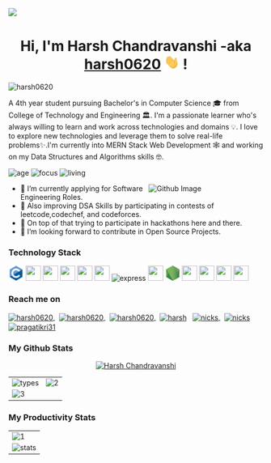 ![](https://raw.githubusercontent.com/halfrost/halfrost/master/icons/header_.png)

<h1 align="center"> Hi, I'm Harsh Chandravanshi -aka <span><a href="https://www.harshchandravanshi.live/">harsh0620</a></span> <img src="https://raw.githubusercontent.com/ABSphreak/ABSphreak/master/gifs/Hi.gif" width="30px"> ! </h1>
<p align="left"> <img src="https://komarev.com/ghpvc/?username=harsh0620&label=Profile%20views&color=0e75b6&style=flat" alt="harsh0620" /> </p>
  
A 4th year student pursuing Bachelor's in Computer Science 🎓 from College of Technology and Engineering 🏛. I'm a passionate learner who's always willing to learn and work across technologies and domains 💡. I love to explore new technologies and leverage them to solve real-life problems✨.I'm currently into MERN Stack Web Development 🕸️ and working on my Data Structures and Algorithms skills 🤓.


![age](https://img.shields.io/badge/age-21-blue)   ![focus](https://img.shields.io/badge/focus-FullStack-brightgreen)   ![living](https://img.shields.io/badge/living-Udaipur-3c9)

<img width="45%" align="right" alt="Github Image" src="https://raw.githubusercontent.com/onimur/.github/master/.resources/git-header.svg" />

- 🌱 I’m currently applying for Software Engineering Roles.
- 🌱 Also improving DSA Skills by participating in contests of leetcode,codechef, and codeforces.
- 🌱 On top of that trying to participate in hackathons here and there.
- 👯 I’m looking forward to contribute in Open Source Projects.

### Technology Stack
<img src="https://raw.githubusercontent.com/devicons/devicon/master/icons/c/c-original.svg" height="30" width="30"> <img src="https://github.com/Subhampreet/Subhampreet/blob/master/logos/c++.png?raw=true" height="30" width="30"> <img src="https://github.com/Subhampreet/Subhampreet/blob/master/logos/JS.png?raw=true" height="30" width="30"> <img src="https://github.com/Subhampreet/Subhampreet/blob/master/logos/css.png?raw=true" height="30" width="30"> <img src="https://github.com/Subhampreet/Subhampreet/blob/master/logos/html.png?raw=true" height="30" width="30"> <img src="https://www.vectorlogo.zone/logos/mongodb/mongodb-icon.svg" height="30" width="30"> <img src="https://www.vectorlogo.zone/logos/expressjs/expressjs-icon.svg" alt="express" width="30"> <img src="https://www.vectorlogo.zone/logos/reactjs/reactjs-icon.svg" height="30" width="30"> <img src="https://raw.githubusercontent.com/github/explore/80688e429a7d4ef2fca1e82350fe8e3517d3494d/topics/nodejs/nodejs.png" alt="nodejs" width="30" height="30"/> <img src="https://www.vectorlogo.zone/logos/firebase/firebase-icon.svg" height="30" width="30"> <img src="https://www.vectorlogo.zone/logos/sqlite/sqlite-icon.svg" height="30" width="30"> <img src="https://github.com/Subhampreet/Subhampreet/blob/master/logos/git.png?raw=true" height="30" width="30"> <img src="https://github.com/Subhampreet/Subhampreet/blob/master/logos/vs.png?raw=true" height="30" width="30">

### Reach me on

<p align="left">
<a href="https://www.linkedin.com/in/harsh-chandravanshi-74571b172/" target="blank"> 
<img align="center" src="https://raw.githubusercontent.com/rahuldkjain/github-profile-readme-generator/master/src/images/icons/Social/linked-in-alt.svg" alt="harsh0620" height="30" width="30" /> 
</a>
&nbsp;
<a href="https://instagram.com/harshchandravanshi" target="blank"> 
<img align="center" src="https://www.vectorlogo.zone/logos/instagram/instagram-icon.svg" alt="harsh0620" height="30" width="30" /> </a>
&nbsp;
<a href="https://twitter.com/haxpl0rer" target="blank"> 
<img align="center" src="https://www.vectorlogo.zone/logos/twitter/twitter-icon.svg" alt="harsh0620" height="30" width="30" /> </a>
&nbsp;
<a href="https://leetcode.com/harsh0111chandravanshi/" target="blank"><img align="center" src="https://raw.githubusercontent.com/rahuldkjain/github-profile-readme-generator/master/src/images/icons/Social/leet-code.svg" alt="harsh" height="30" width="30" /></a>
&nbsp;
<a href="https://auth.geeksforgeeks.org/user/harsh0111chandravanshi/" target="blank"><img align="center" src="https://raw.githubusercontent.com/rahuldkjain/github-profile-readme-generator/master/src/images/icons/Social/geeks-for-geeks.svg" alt="nicks" height="30" width="30" /> </a>
&nbsp;
<a href="https://www.codechef.com/users/hash0111" target="blank"><img align="center" src="https://cdn.jsdelivr.net/npm/simple-icons@3.1.0/icons/codechef.svg" alt="nicks" height="30" width="30" /></a>
&nbsp;
<a href="https://www.hackerrank.com/harsh0111chandr1" target="blank"><img align="center" src="https://raw.githubusercontent.com/rahuldkjain/github-profile-readme-generator/master/src/images/icons/Social/hackerrank.svg" alt="pragatikri31" height="50" width="60" /></a>
</p>

### My Github Stats

<p align="center"><a href="https://github.com/ryo-ma/github-profile-trophy"><img src="https://github-profile-trophy.vercel.app/?username=harsh0620&theme=dracula&row=2&column=3" alt="Harsh Chandravanshi" /></a></p>

<table>
  <tr>
    <td><img src="https://github-readme-stats.vercel.app/api?username=harsh0620&show_icons=true&theme=dark"  display=block width=100% height=auto  alt="types" /></td>
    <td><img src="https://github-readme-streak-stats.herokuapp.com/?user=harsh0620&theme=dark"  display=block width=100% height=auto  alt="2" ></td>
   </tr> 
   <tr>
      <td><img src="https://github-readme-stats.vercel.app/api/top-langs/?username=harsh0620&layout=compact&theme=dark"  display=block width=100% height=auto alt="3" ></td>
  </tr>
</table

</br>

### My Productivity Stats

<table>
  <tr>
    <td>
    <img src="https://github-profile-summary-cards.vercel.app/api/cards/profile-details?username=harsh0620&theme=nord_dark"  display=block width=100% height=auto  alt="1" >
    </td>
   </tr> 
   <tr>
      <td> <img src="https://activity-graph.herokuapp.com/graph?username=harsh0620&theme=react" alt="stats" display=block width=100% height=auto/></td>
  </td>
  </tr>
</table>

</br>
